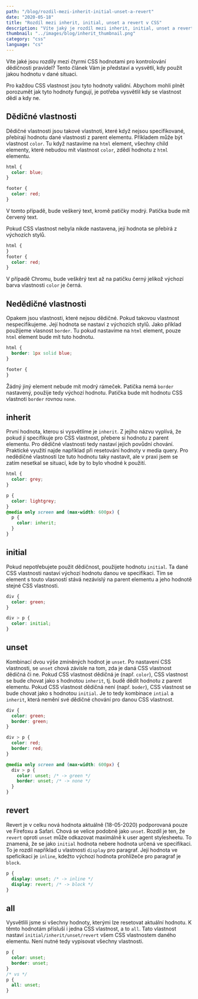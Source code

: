 ```yaml
---
path: "/blog/rozdil-mezi-inherit-initial-unset-a-revert"
date: "2020-05-18"
title: "Rozdíl mezi inherit, initial, unset a revert v CSS"
description: "Víte jaký je rozdíl mezi inherit, initial, unset a revert v CSS? V tomto článku zjistíte při jaké příležitosti použít jakou hodnotu."
thumbnail: "../images/blog/inherit_thumbnail.png"
category: "css"
language: "cs"
---
```


Víte jaké jsou rozdíly mezi čtyrmi CSS hodnotami pro kontrolování dědičnosti pravidel? Tento článek Vám je představí a vysvětlí, kdy použít jakou hodnotu v dané situaci.

Pro každou CSS vlastnost jsou tyto hodnoty validní. Abychom mohli plnět porozumět jak tyto hodnoty fungují, je potřeba vysvětlil kdy se vlastnost dědí a kdy ne.

## Dědičné vlastnosti

Dědičné vlastnosti jsou takové vlastnoti, které když nejsou specifikované, přebírají hodnotu dané vlastnosti z parent elementu. Příkladem může být vlastnost `color`. Tu když nastavíme na `html` element, všechny child elementy, které nebudou mít vlastnost `color`, zdědí hodnotu z `html` elementu.

```css
html {
  color: blue;
}

footer {
  color: red;
}
```

V tomto případě, bude veškerý text, kromě patičky modrý. Patička bude mít červený text.

Pokud CSS vlastnost nebyla nikde nastavena, její hodnota se přebírá z výchozích stylů.

```css
html {
}
footer {
  color: red;
}
```

V případě Chromu, bude veškěrý text až na patičku černý jelikož výchozí barva vlastnosti `color` je černá.

## Nedědičné vlastnosti

Opakem jsou vlastnosti, které nejsou dědičné. Pokud takovou vlastnost nespecifikujeme. Její hodnota se nastaví z výchozích stylů.
Jako příklad použijeme vlasnost `border`. Tu pokud nastavíme na `html` element, pouze `html` element bude mít tuto hodnotu.

```css
html {
  border: 1px solid blue;
}

footer {
}
```

Žádný jiný element nebude mít modrý rámeček. Patička nemá `border` nastavený, použije tedy výchozí hodnotu. Patička bude mít hodnotu CSS vlastnoti `border` rovnou `none`.

## inherit

První hodnota, kterou si vysvětlíme je `inherit`. Z jejího názvu vyplívá, že pokud jí specifikuje pro CSS vlastnost, přebere si hodnotu z parent elementu. Pro dědičné vlastnosti tedy nastaví jejich povůdní chování. Praktické využití najde například při resetování hodnoty v media query. Pro nedědičné vlastnosti lze tuto hodnotu taky nastavit, ale v praxi jsem se zatím nesetkal se situací, kde by to bylo vhodné k použití.

```css
html {
  color: grey;
}

p {
  color: lightgrey;
}
@media only screen and (max-width: 600px) {
  p {
    color: inherit;
  }
}
```

## initial

Pokud nepotřebujete použit dědičnost, použijete hodnotu `initial`. Ta dané CSS vlastnosti nastaví výchozí hodnotu danou ve specifikaci. Tím se element s touto vlasností stává nezávislý na parent elementu a jeho hodnotě stejné CSS vlastnosti.

```css
div {
  color: green;
}

div > p {
  color: initial;
}
```

## unset

Kombinací dvou výše zmíněných hodnot je `unset`. Po nastavení CSS vlastnosti, se `unset` chová závisle na tom, zda je daná CSS vlastnost dědičná či ne. Pokud CSS vlastnost dědičná je (např. `color`), CSS vlastnost se bude chovat jako s hodnotou `inherit`, tj. budě dědit hodnotu z parent elementu. Pokud CSS vlastnost dědičná není (např. `boder`), CSS vlastnost se bude chovat jako s hodnotou `initial`. Je to tedy kombinace `intial` a `inherit`, která nemění své dědičné chování pro danou CSS vlastnost.

```css
div {
  color: green;
  border: green;
}

div > p {
  color: red;
  border: red;
}

@media only screen and (max-width: 600px) {
  div > p {
    color: unset; /* -> green */
    border: unset; /* -> none */
  }
}
```

## revert

Revert je v celku nová hodnota aktuálně (18-05-2020) podporovaná pouze ve Firefoxu a Safari. Chová se velice podobně jako `unset`. Rozdíl je ten, že `revert` oproti `unset` může odkazovat maximálně k user agent stylesheetu. To znamená, že se jako `initial` hodnota nebere hodnota určená ve specifikaci. To je rozdíl například u vlastnosti `display` pro paragraf. Její hodnota ve speficikaci je `inline`, kdežto výchozí hodnota prohlížeče pro paragraf je `block`.

```css
p {
  display: unset; /* -> inline */
  display: revert; /* -> block */
}
```

## all

Vysvětlili jsme si všechny hodnoty, kterými lze resetovat aktuální hodnotu. K těmto hodnotám přísluší i jedna CSS vlastnost, a to `all`. Tato vlastnost nastaví `initial/inherit/unset/revert` všem CSS vlastnostem daného elementu. Není nutné tedy vypisovat všechny vlastnosti.

```css
p {
  color: unset;
  border: unset;
}
/* vs */
p {
  all: unset;
}
```
